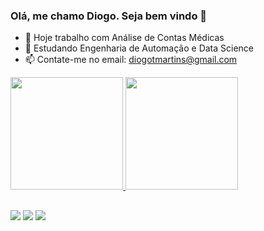 ### Olá, me chamo Diogo. Seja bem vindo 👋

- 🔭 Hoje trabalho com Análise de Contas Médicas
- 🌱 Estudando Engenharia de Automação e Data Science
- 📫 Contate-me no email: diogotmartins@gmail.com

<div align="margin">
  <a href="https://github.com/diogotmartins">
  <img height="180em" src="https://github-readme-stats.vercel.app/api?username=diogotmartins&show_icons=true&theme=dark&include_all_commits=true&count_private=true"/>
  <img height="180em" src="https://github-readme-stats.vercel.app/api/top-langs/?username=diogotmartins&layout=compact&langs_count=7&theme=dark"/>
</div>

  ##
  
 <div> 
  
  <a href="https://instagram.com/rafaballerini" target="_blank"><img src="https://img.shields.io/badge/-Instagram-%23E4405F?style=for-the-badge&logo=instagram&logoColor=white" target="_blank"></a>
  <a href = "mailto:diogotmartins@gmail.com"><img src="https://img.shields.io/badge/-Gmail-%23333?style=for-the-badge&logo=gmail&logoColor=white" target="_blank"></a>
  <a href="https://www.linkedin.com/in/diogo-martins-302415222" target="_blank"><img src="https://img.shields.io/badge/-LinkedIn-%230077B5?style=for-the-badge&logo=linkedin&logoColor=white" target="_blank"></a> 
 
</div> 
